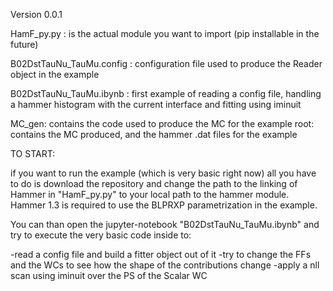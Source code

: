 Version 0.0.1

HamF_py.py : is the actual module you want to import (pip installable in the future)

B02DstTauNu_TauMu.config : configuration file used to produce the Reader object in the example

B02DstTauNu_TauMu.ibynb : first example of reading a config file, handling a hammer histogram with the current interface and fitting using iminuit

MC_gen: contains the code used to produce the MC for the example
root: contains the MC produced, and the hammer .dat files for the example

TO START:

if you want to run the example (which is very basic right now) all you have to do is download the repository and change the path to the linking of Hammer in "HamF_py.py" to your local path to the hammer module.
Hammer 1.3 is required to use the BLPRXP parametrization in the example.

You can than open the jupyter-notebook "B02DstTauNu_TauMu.ibynb" and try to execute the very basic code inside to:

-read a config file and build a fitter object out of it
-try to change the FFs and the WCs to see how the shape of the contributions change
-apply a nll scan using iminuit over the PS of the Scalar WC
